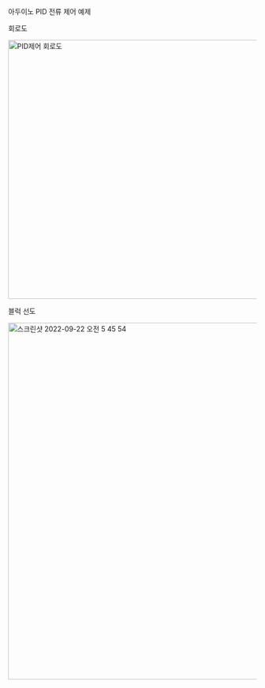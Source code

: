 
아두이노 PID 전류 제어 예제

회로도

<img width="524" alt="PID제어 회로도" src="https://user-images.githubusercontent.com/76526041/191608327-b9d0cc60-6295-4d2f-a7bd-993d7e70a725.png">


블럭 선도

<img width="722" alt="스크린샷 2022-09-22 오전 5 45 54" src="https://user-images.githubusercontent.com/76526041/191608385-f31c2da4-c8a2-4b8d-baa5-4ac7dd7f0ab5.png">
